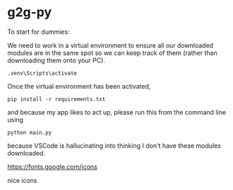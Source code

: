 # g2g-py
To start for dummies:

We need to work in a virtual environment to ensure all our downloaded modules are in the same spot so we can keep track of them (rather than downloading them onto your PC).

`
.venv\Scripts\activate
`

Once the virtual environment has been activated,

`
pip install -r requirements.txt
`

and because my app likes to act up, please run this from the command line using

`
python main.py
`

because VSCode is hallucinating into thinking I don't have these modules downloaded.

https://fonts.google.com/icons

nice icons
